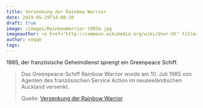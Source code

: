 ```yaml
---
title: Versenkung der Rainbow Warrior
date: 2019-05-29T14:00:10
draft: true
image: /images/RainbowWarrior-1985b.jpg
imageauthor: <a href="http://commons.wikimedia.org/wiki/User:Ot" title="User:Ot">Ot</a>
author: noqqe
tags:
---
```


1985, der französische Geheimdienst sprengt ein Greenpeace Schiff.

> Das Greenpeace-Schiff Rainbow Warrior wurde am 10. Juli 1985 von Agenten des
> französischen Service Action im neuseeländischen  Auckland versenkt.
>
> Quelle: [Versenkung der Rainbow Warrior](https://de.wikipedia.org/wiki/Versenkung_der_Rainbow_Warrior)
